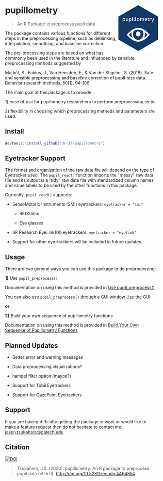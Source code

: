 # pupillometry <img src="man/figures/logo_small.png" align="right"/>

> An R Package to preprocess pupil data

The package contains various functions for different steps in the preprocessing pipeline, such as deblinking, interpolation, smoothing, and baseline correction.

The pre-processing steps are based on what has commonly been used in the literature and influenced by sensible preprocessing methods suggested by

Mathôt, S., Fabius, J., Van Heusden, E., & Van der Stigchel, S. (2018). Safe and sensible preprocessing and baseline correction of pupil-size data. Behavior research methods, 50(1), 94-106.

The main goal of this package is to provide:

1\) ease of use for pupillometry researchers to perform preprocessing steps

2\) flexibility in choosing which preprocessing methods and parameters are used.

## Install

``` r
devtools::install_github("dr-JT/pupillometry")
```

## Eyetracker Support

The format and organization of the raw data file will depend on the type of Eyetracker used. The `pupil_read()` function imports the "messy" raw data file and its output is a "tidy" raw data file with standardized column names and value labels to be used by the other functions in this package.

Currently, `pupil_read()` supports:

-   SensoMotoric Instruments (SMI) eyetrackers: `eyetracker = "smi"`

    -   RED250m

    -   Eye glasses

-   SR Research EyeLink100 eyetrackers: `eyetracker = "eyelink"`

-   Support for other eye-trackers will be included in future updates.

## Usage

There are two general ways you can use this package to do preprocessing:

**1)** Use `pupil_preprocess()`

Documentation on using this method is provided in [Use pupil_preprocess()](https://dr-jt.github.io/pupillometry/articles/pupil_preprocess.html)

You can also use `pupil_preprocess()` through a GUI window [Use the GUI](https://dr-jt.github.io/pupillometry/articles/gui.html)

**or**

**2)** Build your own sequence of pupillometry functions

Documentation on using this method is provided in [Build Your Own Sequence of Pupillometry Functions](https://dr-jt.github.io/pupillometry/articles/pupillometry_functions.html)

## Planned Updates

-   Better error and warning messages

-   Data preprocessing visualizations?

-   hampel filter option (maybe?)

-   Support for Tobii Eyetrackers

-   Support for GazePoint Eyetrackers

## Support

If you are having difficulty getting the package to work or would like to make a feature request then do not hesitate to contact me: [jason.tsukahara\@gatech.edu](mailto:jason.tsukahara@gatech.edu)

## Citation

[![DOI](https://zenodo.org/badge/146345641.svg)](https://zenodo.org/badge/latestdoi/146345641)

> Tsukahara, J.S. (2020). pupillometry: An R package to preprocess pupil data (v0.5.0). <http://doi.org/10.5281/zenodo.4464854>
